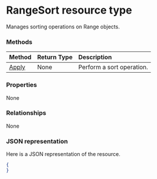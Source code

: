 # RangeSort resource type

Manages sorting operations on Range objects.


### Methods

| Method		   | Return Type	|Description|
|:---------------|:--------|:----------|
|[Apply](../api/rangesort_apply.md)|None|Perform a sort operation.|

### Properties
None

### Relationships
None


### JSON representation

Here is a JSON representation of the resource.

<!-- {
  "blockType": "resource",
  "optionalProperties": [

  ],
  "@odata.type": "microsoft.graph.rangesort"
}-->

```json
{
}

```

<!-- uuid: 8fcb5dbc-d5aa-4681-8e31-b001d5168d79
2015-10-25 14:57:30 UTC -->
<!-- {
  "type": "#page.annotation",
  "description": "RangeSort resource",
  "keywords": "",
  "section": "documentation",
  "tocPath": ""
}-->
